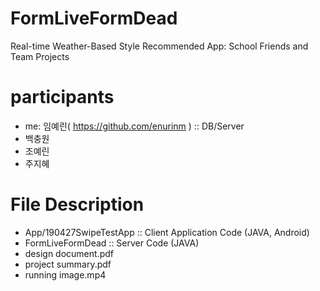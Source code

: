 # FormLiveFormDead

Real-time Weather-Based Style Recommended App: School Friends and Team Projects

# participants

  - me: 임예린( https://github.com/enurinm ) :: DB/Server
  - 백충원
  - 조예린
  - 주지혜

# File Description

- App/190427SwipeTestApp :: Client Application Code (JAVA, Android)
- FormLiveFormDead :: Server Code (JAVA)
- design document.pdf
- project summary.pdf
- running image.mp4
